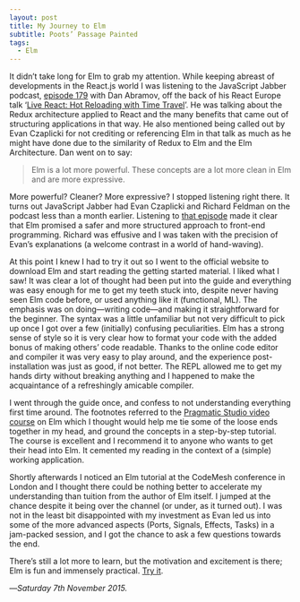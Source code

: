 ```yaml
---
layout: post
title: My Journey to Elm
subtitle: Poots’ Passage Painted
tags:
  - Elm
---
```


It didn’t take long for Elm to grab my attention. While keeping abreast of developments in the React.js world I was listening to the JavaScript Jabber podcast, [episode 179][jj-redux] with Dan Abramov, off the back of his React Europe talk ‘[Live React: Hot Reloading with Time Travel][redux-talk]’. He was talking about the Redux architecture applied to React and the many benefits that came out of structuring applications in that way. He also mentioned being called out by Evan Czaplicki for not crediting or referencing Elm in that talk as much as he might have done due to the similarity of Redux to Elm and the Elm Architecture. Dan went on to say:

> Elm is a lot more powerful. These concepts are a lot more clean in Elm and are more expressive.

More powerful? Cleaner? More expressive? I stopped listening right there. It turns out JavaScript Jabber had Evan Czaplicki and Richard Feldman on the podcast less than a month earlier. Listening to [that episode][jj-elm] made it clear that Elm promised a safer and more structured approach to front-end programming. Richard was effusive and I was taken with the precision of Evan’s explanations (a welcome contrast in a world of hand-waving).

At this point I knew I had to try it out so I went to the official website to download Elm and start reading the getting started material. I liked what I saw! It was clear a lot of thought had been put into the guide and everything was easy enough for me to get my teeth stuck into, despite never having seen Elm code before, or used anything like it (functional, ML). The emphasis was on doing—writing code—and making it straightforward for the beginner. The syntax was a little unfamiliar but not very difficult to pick up once I got over a few (initially) confusing peculiarities. Elm has a strong sense of style so it is very clear how to format your code with the added bonus of making others’ code readable. Thanks to the online code editor and compiler it was very easy to play around, and the experience post-installation was just as good, if not better. The REPL allowed me to get my hands dirty without breaking anything and I happened to make the acquaintance of a refreshingly amicable compiler.

I went through the guide once, and confess to not understanding everything first time around. The footnotes referred to the [Pragmatic Studio video course][elm-course] on Elm which I thought would help me tie some of the loose ends together in my head, and ground the concepts in a step-by-step tutorial. The course is excellent and I recommend it to anyone who wants to get their head into Elm. It cemented my reading in the context of a (simple) working application.

Shortly afterwards I noticed an Elm tutorial at the CodeMesh conference in London and I thought there could be nothing better to accelerate my understanding than tuition from the author of Elm itself. I jumped at the chance despite it being over the channel (or under, as it turned out). I was not in the least bit disappointed with my investment as Evan led us into some of the more advanced aspects (Ports, Signals, Effects, Tasks) in a jam-packed session, and I got the chance to ask a few questions towards the end.

There’s still a lot more to learn, but the motivation and excitement is there; Elm is fun and immensely practical. [Try it][elm].

—*Saturday 7th November 2015.*

[jj-redux]: https://devchat.tv/js-jabber/179-jsj-redux-and-react-with-dan-abramov
[redux-talk]: https://www.youtube.com/watch?v=xsSnOQynTHs
[jj-elm]: https://devchat.tv/js-jabber/175-jsj-elm-with-evan-czaplicki-and-richard-feldman
[elm]: http://elm-lang.org/
[elm-course]: https://pragmaticstudio.com/elm
